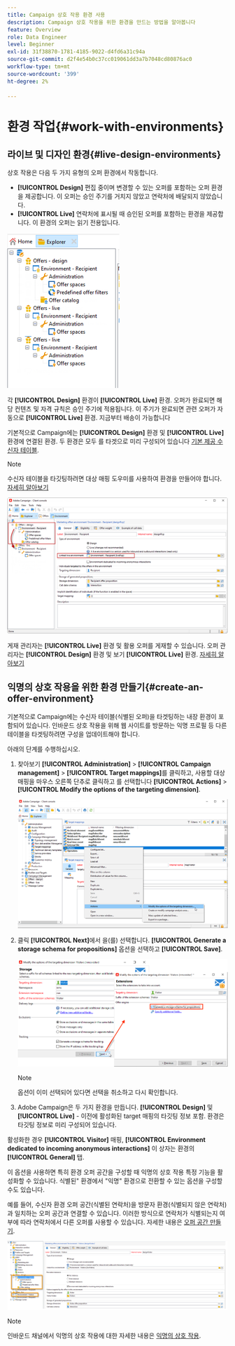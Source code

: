 ```yaml
---
title: Campaign 상호 작용 환경 사용
description: Campaign 상호 작용을 위한 환경을 만드는 방법을 알아봅니다
feature: Overview
role: Data Engineer
level: Beginner
exl-id: 31f38870-1781-4185-9022-d4fd6a31c94a
source-git-commit: d2f4e54b0c37cc019061dd3a7b7048cd80876ac0
workflow-type: tm+mt
source-wordcount: '399'
ht-degree: 2%

---
```


# 환경 작업{#work-with-environments}

## 라이브 및 디자인 환경{#live-design-environments}

상호 작용은 다음 두 가지 유형의 오퍼 환경에서 작동합니다.

* **[!UICONTROL Design]** 편집 중이며 변경할 수 있는 오퍼를 포함하는 오퍼 환경을 제공합니다. 이 오퍼는 승인 주기를 거치지 않았고 연락처에 배달되지 않았습니다.
* **[!UICONTROL Live]** 연락처에 표시될 때 승인된 오퍼를 포함하는 환경을 제공합니다. 이 환경의 오퍼는 읽기 전용입니다.

![](assets/offer_environments_overview_001.png)

각 **[!UICONTROL Design]** 환경이 **[!UICONTROL Live]** 환경. 오퍼가 완료되면 해당 컨텐츠 및 자격 규칙은 승인 주기에 적용됩니다. 이 주기가 완료되면 관련 오퍼가 자동으로 **[!UICONTROL Live]** 환경. 지금부터 배송이 가능합니다

기본적으로 Campaign에는 **[!UICONTROL Design]** 환경 및 **[!UICONTROL Live]** 환경에 연결된 환경. 두 환경은 모두 를 타겟으로 미리 구성되어 있습니다 [기본 제공 수신자 테이블](../dev/datamodel.md#ootb-profiles).

>[!NOTE]
>
>수신자 테이블을 타깃팅하려면 대상 매핑 도우미를 사용하여 환경을 만들어야 합니다. [자세히 알아보기](#creating-an-offer-environment)

![](assets/offer_environments_overview_002.png)

게재 관리자는 **[!UICONTROL Live]** 환경 및 활용 오퍼를 게재할 수 있습니다. 오퍼 관리자는 **[!UICONTROL Design]** 환경 및 보기 **[!UICONTROL Live]** 환경. [자세히 알아보기](interaction-operators.md)

## 익명의 상호 작용을 위한 환경 만들기{#create-an-offer-environment}

기본적으로 Campaign에는 수신자 테이블(식별된 오퍼)을 타겟팅하는 내장 환경이 포함되어 있습니다. 인바운드 상호 작용을 위해 웹 사이트를 방문하는 익명 프로필 등 다른 테이블을 타겟팅하려면 구성을 업데이트해야 합니다.

아래의 단계를 수행하십시오.

1. 찾아보기 **[!UICONTROL Administration]** > **[!UICONTROL Campaign management]** > **[!UICONTROL Target mappings]**&#x200B;를 클릭하고, 사용할 대상 매핑을 마우스 오른쪽 단추로 클릭하고 를 선택합니다 **[!UICONTROL Actions]** > **[!UICONTROL Modify the options of the targeting dimension]**.

   ![](assets/offer_env_anonymous_001.png)

1. 클릭 **[!UICONTROL Next]**&#x200B;에서 을(를) 선택합니다. **[!UICONTROL Generate a storage schema for propositions]** 옵션을 선택하고 **[!UICONTROL Save]**.

   ![](assets/offer_env_anonymous_002.png)

   >[!NOTE]
   >
   >옵션이 이미 선택되어 있다면 선택을 취소하고 다시 확인합니다.

1. Adobe Campaign은 두 가지 환경을 만듭니다. **[!UICONTROL Design]** 및 **[!UICONTROL Live]** - 이전에 활성화된 target 매핑의 타깃팅 정보 포함. 환경은 타깃팅 정보로 미리 구성되어 있습니다.

활성화한 경우 **[!UICONTROL Visitor]** 매핑, **[!UICONTROL Environment dedicated to incoming anonymous interactions]** 이 상자는 환경의 **[!UICONTROL General]** 탭.

이 옵션을 사용하면 특히 환경 오퍼 공간을 구성할 때 익명의 상호 작용 특정 기능을 활성화할 수 있습니다. 식별된&quot; 환경에서 &quot;익명&quot; 환경으로 전환할 수 있는 옵션을 구성할 수도 있습니다.

예를 들어, 수신자 환경 오퍼 공간(식별된 연락처)을 방문자 환경(식별되지 않은 연락처)과 일치하는 오퍼 공간과 연결할 수 있습니다. 이러한 방식으로 연락처가 식별되는지 여부에 따라 연락처에서 다른 오퍼를 사용할 수 있습니다. 자세한 내용은 [오퍼 공간 만들기](interaction-offer-spaces.md).

![](assets/offer_env_anonymous_003.png)

>[!NOTE]
>
>인바운드 채널에서 익명의 상호 작용에 대한 자세한 내용은 [익명의 상호 작용](anonymous-interactions.md).
